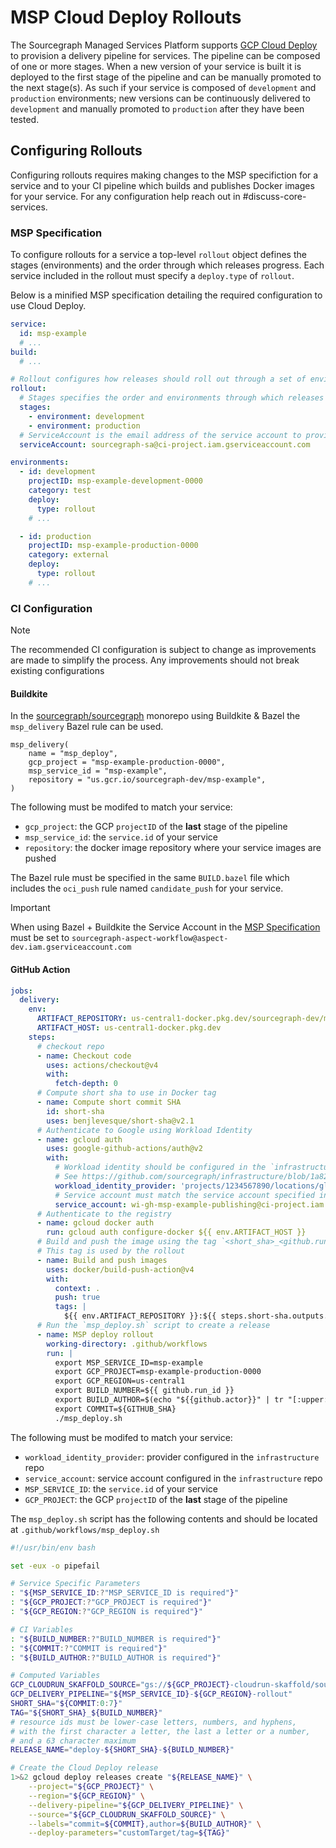 # MSP Cloud Deploy Rollouts

The Sourcegraph Managed Services Platform supports [GCP Cloud Deploy](https://cloud.google.com/deploy) to provision a delivery pipeline for services. The pipeline can be composed of one or more stages. When a new version of your service is built it is deployed to the first stage of the pipeline and can be manually promoted to the next stage(s).
As such if your service is composed of `development` and `production` environments; new versions can be continuously delivered to `development` and manually promoted to `production` after they have been tested.

## Configuring Rollouts

Configuring rollouts requires making changes to the MSP specifiction for a service and to your CI pipeline which builds and publishes Docker images for your service. For any configuration help reach out in #discuss-core-services.

### MSP Specification

To configure rollouts for a service a top-level `rollout` object defines the stages (environments) and the order through which releases progress. Each service included in the rollout must specify a `deploy.type` of `rollout`.

Below is a minified MSP specification detailing the required configuration to use Cloud Deploy.

```yaml
service:
  id: msp-example
  # ...
build:
  # ...

# Rollout configures how releases should roll out through a set of environments.
rollout:
  # Stages specifies the order and environments through which releases progress.
  stages:
    - environment: development
    - environment: production
  # ServiceAccount is the email address of the service account to provision IAM access to create releases. Can be used to give access to the Service Account used in your CI pipeline
  serviceAccount: sourcegraph-sa@ci-project.iam.gserviceaccount.com

environments:
  - id: development
    projectID: msp-example-development-0000
    category: test
    deploy:
      type: rollout
    # ...

  - id: production
    projectID: msp-example-production-0000
    category: external
    deploy:
      type: rollout
    # ...
```

### CI Configuration

> [!NOTE]
> The recommended CI configuration is subject to change as improvements are made to simplify the process. Any improvements should not break existing configurations

#### Buildkite

In the [sourcegraph/sourcegraph](https://github.com/sourcegraph/sourcegraph) monorepo using Buildkite & Bazel the `msp_delivery` Bazel rule can be used.

```bazel
msp_delivery(
    name = "msp_deploy",
    gcp_project = "msp-example-production-0000",
    msp_service_id = "msp-example",
    repository = "us.gcr.io/sourcegraph-dev/msp-example",
)
```

The following must be modifed to match your service:

- `gcp_project`: the GCP `projectID` of the **last** stage of the pipeline
- `msp_service_id`: the `service.id` of your service
- `repository`: the docker image repository where your service images are pushed

The Bazel rule must be specified in the same `BUILD.bazel` file which includes the `oci_push` rule named `candidate_push` for your service.

> [!IMPORTANT]
> When using Bazel + Buildkite the Service Account in the [MSP Specification](#MSP-Specification) must be set to `sourcegraph-aspect-workflow@aspect-dev.iam.gserviceaccount.com`

#### GitHub Action

```yaml
jobs:
  delivery:
    env:
      ARTIFACT_REPOSITORY: us-central1-docker.pkg.dev/sourcegraph-dev/msp-example
      ARTIFACT_HOST: us-central1-docker.pkg.dev
    steps:
      # checkout repo
      - name: Checkout code
        uses: actions/checkout@v4
        with:
          fetch-depth: 0
      # Compute short sha to use in Docker tag
      - name: Compute short commit SHA
        id: short-sha
        uses: benjlevesque/short-sha@v2.1
      # Authenticate to Google using Workload Identity
      - name: gcloud auth
        uses: google-github-actions/auth@v2
        with:
          # Workload identity should be configured in the `infrastructure` repo
          # See https://github.com/sourcegraph/infrastructure/blob/1a82cd96e84cf329ad5d697d8b349b12bc419ed7/managed-services/sourcegraph-accounts-publishing-pipeline/main.tf for an example
          workload_identity_provider: 'projects/1234567890/locations/global/workloadIdentityPools/msp-example-publishing-provider/providers/msp-example-publishing-provider'
          # Service account must match the service account specified in the MSP rollout specification
          service_account: wi-gh-msp-example-publishing@ci-project.iam.gserviceaccount.com
      # Authenticate to the registry
      - name: gcloud docker auth
        run: gcloud auth configure-docker ${{ env.ARTIFACT_HOST }}
      # Build and push the image using the tag `<short_sha>_<github.run_id>`
      # This tag is used by the rollout
      - name: Build and push images
        uses: docker/build-push-action@v4
        with:
          context: .
          push: true
          tags: |
            ${{ env.ARTIFACT_REPOSITORY }}:${{ steps.short-sha.outputs.sha }}_${{ github.run_id }}
      # Run the `msp_deploy.sh` script to create a release
      - name: MSP deploy rollout
        working-directory: .github/workflows
        run: |
          export MSP_SERVICE_ID=msp-example
          export GCP_PROJECT=msp-example-production-0000
          export GCP_REGION=us-central1
          export BUILD_NUMBER=${{ github.run_id }}
          export BUILD_AUTHOR=$(echo "${{github.actor}}" | tr "[:upper:]" "[:lower:]")
          export COMMIT=${GITHUB_SHA}
          ./msp_deploy.sh
```

The following must be modifed to match your service:

- `workload_identity_provider`: provider configured in the `infrastructure` repo
- `service_account`: service account configured in the `infrastructure` repo
- `MSP_SERVICE_ID`: the `service.id` of your service
- `GCP_PROJECT`: the GCP `projectID` of the **last** stage of the pipeline

The `msp_deploy.sh` script has the following contents and should be located at `.github/workflows/msp_deploy.sh`

```sh
#!/usr/bin/env bash

set -eux -o pipefail

# Service Specific Parameters
: "${MSP_SERVICE_ID:?"MSP_SERVICE_ID is required"}"
: "${GCP_PROJECT:?"GCP_PROJECT is required"}"
: "${GCP_REGION:?"GCP_REGION is required"}"

# CI Variables
: "${BUILD_NUMBER:?"BUILD_NUMBER is required"}"
: "${COMMIT:?"COMMIT is required"}"
: "${BUILD_AUTHOR:?"BUILD_AUTHOR is required"}"

# Computed Variables
GCP_CLOUDRUN_SKAFFOLD_SOURCE="gs://${GCP_PROJECT}-cloudrun-skaffold/source.tar.gz"
GCP_DELIVERY_PIPELINE="${MSP_SERVICE_ID}-${GCP_REGION}-rollout"
SHORT_SHA="${COMMIT:0:7}"
TAG="${SHORT_SHA}_${BUILD_NUMBER}"
# resource ids must be lower-case letters, numbers, and hyphens,
# with the first character a letter, the last a letter or a number,
# and a 63 character maximum
RELEASE_NAME="deploy-${SHORT_SHA}-${BUILD_NUMBER}"

# Create the Cloud Deploy release
1>&2 gcloud deploy releases create "${RELEASE_NAME}" \
    --project="${GCP_PROJECT}" \
    --region="${GCP_REGION}" \
    --delivery-pipeline="${GCP_DELIVERY_PIPELINE}" \
    --source="${GCP_CLOUDRUN_SKAFFOLD_SOURCE}" \
    --labels="commit=${COMMIT},author=${BUILD_AUTHOR}" \
    --deploy-parameters="customTarget/tag=${TAG}"
```
